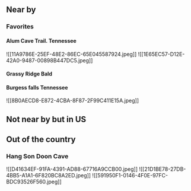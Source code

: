 ## Near by

### Favorites

#### Alum Cave Trail. Tennessee
![[11A9786E-25EF-48E2-86EC-65E045587924.jpeg]]
![[1E65EC57-D12E-42A0-9487-00898B447DC5.jpeg]]

#### Grassy Ridge Bald


#### Burgess falls Tennessee
![[8B0AECD8-E872-4CBA-8F87-2F99C411E15A.jpeg]]

## Not near by but in US


## Out of the country

### Hang Son Doon Cave
![[D41634EF-91FA-4391-AD88-67716A9CCB00.jpeg]]
![[21D1BE78-27DB-4BB5-A1A1-6F820BC8A2ED.jpeg]]
![[591950F1-0146-4F0E-97FC-BDC93526F560.jpeg]]